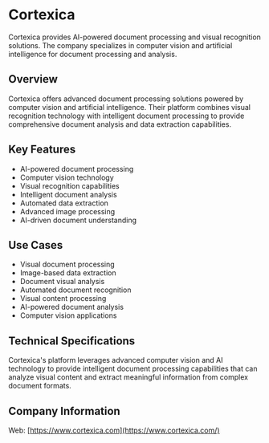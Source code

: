 # Cortexica

Cortexica provides AI-powered document processing and visual recognition solutions. The company specializes in computer vision and artificial intelligence for document processing and analysis.

## Overview

Cortexica offers advanced document processing solutions powered by computer vision and artificial intelligence. Their platform combines visual recognition technology with intelligent document processing to provide comprehensive document analysis and data extraction capabilities.

## Key Features

- AI-powered document processing
- Computer vision technology
- Visual recognition capabilities
- Intelligent document analysis
- Automated data extraction
- Advanced image processing
- AI-driven document understanding

## Use Cases

- Visual document processing
- Image-based data extraction
- Document visual analysis
- Automated document recognition
- Visual content processing
- AI-powered document analysis
- Computer vision applications

## Technical Specifications

Cortexica's platform leverages advanced computer vision and AI technology to provide intelligent document processing capabilities that can analyze visual content and extract meaningful information from complex document formats.

## Company Information

Web: [https://www.cortexica.com](https://www.cortexica.com/) 